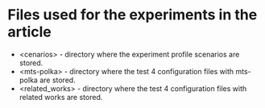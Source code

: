# Files used for the experiments in the article
- \<cenarios> - directory where the experiment profile scenarios are stored.
- \<mts-polka> - directory where the test 4 configuration files with mts-polka are stored.
- \<related_works> - directory where the test 4 configuration files with related works are stored.

